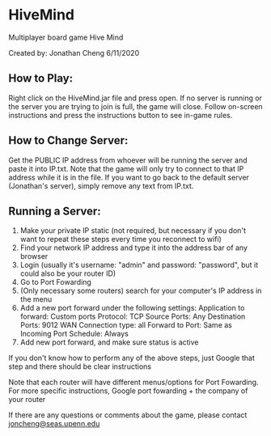 # HiveMind
Multiplayer board game Hive Mind

Created by: Jonathan Cheng
6/11/2020

## How to Play:
Right click on the HiveMind.jar file and press open.
If no server is running or the server you are trying to join is full, the game will close.
Follow on-screen instructions and press the instructions button to see in-game rules.


## How to Change Server:
Get the PUBLIC IP address from whoever will be running the server and paste it into IP.txt. Note that the game
will only try to connect to that IP address while it is in the file. If you want to go back to the default server
(Jonathan's server), simply remove any text from IP.txt.


## Running a Server:
1. Make your private IP static (not required, but necessary if you don't want to repeat these steps every time you
    reconnect to wifi)
2. Find your network IP address and type it into the address bar of any browser
3. Login (usually it's username: "admin" and password: "password", but it could also be your router ID)
4. Go to Port Fowarding
5. (Only necessary some routers) search for your computer's IP address in the menu
6. Add a new port forward under the following settings:
    Application to forward: Custom ports
    Protocol: TCP
    Source Ports: Any
    Destination Ports: 9012
    WAN Connection type: all
    Forward to Port: Same as Incoming Port
    Schedule: Always
7. Add new port forward, and make sure status is active

If you don't know how to perform any of the above steps, just Google that step and there should be clear instructions

Note that each router will have different menus/options for Port Fowarding. For more specific instructions, Google
port fowarding + the company of your router


If there are any questions or comments about the game, please contact joncheng@seas.upenn.edu